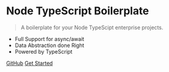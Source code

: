 # Node TypeScript Boilerplate <small class='versionSpot'></small>

> A boilerplate for your Node TypeScipt enterprise projects.

* Full Support for async/await
* Data Abstraction done Right
* Powered by TypeScript

[GitHub](https://github.com/ofuochi/node-typescript-boilerplate)
[Get Started](#readme.md)